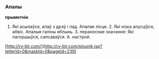 ### Апалы
**прыметнік**

1. Які асыпаўся, апаў з дрэў і пад. Апалае лісце. 2. Які нізка апусціўся, абвіс. Апалыя галіны яблынь. 3. пераноснае значэнне: Які пагоршыўся, сапсаваўся. А. настрой.

<a rel="author">[http://rv-blr.com/](http://rv-blr.com/slounik.jsp?letterId=0&maskId=0&pageId=239)</a>
